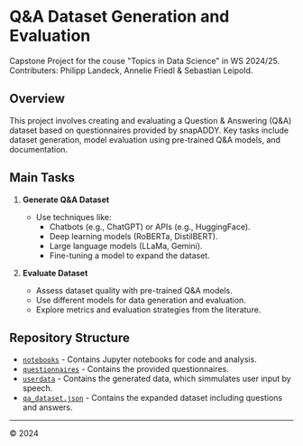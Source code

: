 # Q&A Dataset Generation and Evaluation

Capstone Project for the couse "Topics in Data Science" in WS 2024/25.<br>
Contributers: Philipp Landeck, Annelie Friedl & Sebastian Leipold.

## Overview

This project involves creating and evaluating a Question & Answering (Q&A) dataset based on questionnaires provided by snapADDY. Key tasks include dataset generation, model evaluation using pre-trained Q&A models, and documentation.

## Main Tasks

1. **Generate Q&A Dataset**

   - Use techniques like:
     - Chatbots (e.g., ChatGPT) or APIs (e.g., HuggingFace).
     - Deep learning models (RoBERTa, DistilBERT).
     - Large language models (LLaMa, Gemini).
     - Fine-tuning a model to expand the dataset.

2. **Evaluate Dataset**
   - Assess dataset quality with pre-trained Q&A models.
   - Use different models for data generation and evaluation.
   - Explore metrics and evaluation strategies from the literature.

## Repository Structure

- [`notebooks`](#) - Contains Jupyter notebooks for code and analysis.
- [`questionnaires`](#) - Contains the provided questionnaires.
- [`userdata`](#) - Contains the generated data, which simmulates user input by speech.
- [`qa_dataset.json`](#) - Contains the expanded dataset including questions and answers.

---

&copy; 2024
